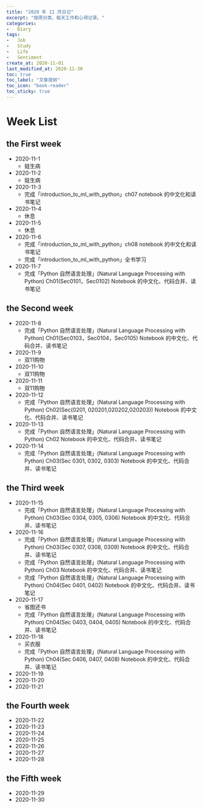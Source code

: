```yaml
---
title: "2020 年 11 月日记"
excerpt: "按周分类，每天工作和心得记录。"
categories:
-   Diary
tags:
-   Job
-   Study
-   Life
-   Sentiment
create_at: 2020-11-01
last_modified_at: 2020-11-30
toc: true
toc_label: "文章提纲"
toc_icon: "book-reader"
toc_sticky: true
---
```


# Week List

## the First week

-   2020-11-1
    -   娃生病
-   2020-11-2
    -   娃生病
-   2020-11-3
    -   完成「introduction_to_ml_with_python」ch07 notebook 的中文化和读书笔记
-   2020-11-4
    -   休息
-   2020-11-5
    -   休息
-   2020-11-6
    -   完成「introduction_to_ml_with_python」ch08 notebook 的中文化和读书笔记
    -   完成「introduction_to_ml_with_python」全书学习
-   2020-11-7
    -   完成「Python 自然语言处理」(Natural Language Processing with Python) Ch01(Sec0101，Sec0102) Notebook 的中文化、代码合并、读书笔记

## the Second week

-   2020-11-8
    -   完成「Python 自然语言处理」(Natural Language Processing with Python) Ch01(Sec0103，Sec0104，Sec0105) Notebook 的中文化、代码合并、读书笔记
-   2020-11-9
    -   双11购物
-   2020-11-10
    -   双11购物
-   2020-11-11
    -   双11购物
-   2020-11-12
    -   完成「Python 自然语言处理」(Natural Language Processing with Python) Ch02(Sec(0201, 020201,020202,020203)) Notebook 的中文化、代码合并、读书笔记
-   2020-11-13
    -   完成「Python 自然语言处理」(Natural Language Processing with Python) Ch02 Notebook 的中文化、代码合并、读书笔记
-   2020-11-14
    -   完成「Python 自然语言处理」(Natural Language Processing with Python) Ch03(Sec 0301, 0302, 0303) Notebook 的中文化、代码合并、读书笔记

## the Third week

-   2020-11-15
    -   完成「Python 自然语言处理」(Natural Language Processing with Python) Ch03(Sec 0304, 0305, 0306) Notebook 的中文化、代码合并、读书笔记
-   2020-11-16
    -   完成「Python 自然语言处理」(Natural Language Processing with Python) Ch03(Sec 0307, 0308, 0309) Notebook 的中文化、代码合并、读书笔记
    -   完成「Python 自然语言处理」(Natural Language Processing with Python) Ch03 Notebook 的中文化、代码合并、读书笔记
    -   完成「Python 自然语言处理」(Natural Language Processing with Python) Ch04(Sec 0401, 0402) Notebook 的中文化、代码合并、读书笔记
-   2020-11-17
    -   省图还书
    -   完成「Python 自然语言处理」(Natural Language Processing with Python) Ch04(Sec 0403, 0404, 0405) Notebook 的中文化、代码合并、读书笔记
-   2020-11-18
    -   买衣服
    -   完成「Python 自然语言处理」(Natural Language Processing with Python) Ch04(Sec 0406, 0407, 0408) Notebook 的中文化、代码合并、读书笔记
-   2020-11-19
-   2020-11-20
-   2020-11-21

## the Fourth week

-   2020-11-22
-   2020-11-23
-   2020-11-24
-   2020-11-25
-   2020-11-26
-   2020-11-27
-   2020-11-28

## the Fifth week

-   2020-11-29
-   2020-11-30

